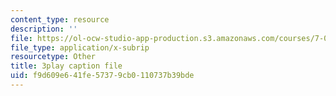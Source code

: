 ```yaml
---
content_type: resource
description: ''
file: https://ol-ocw-studio-app-production.s3.amazonaws.com/courses/7-01sc-fundamentals-of-biology-fall-2011/f9d609e641fe57379cb0110737b39bde_CdAgzk5tQhs.vtt
file_type: application/x-subrip
resourcetype: Other
title: 3play caption file
uid: f9d609e6-41fe-5737-9cb0-110737b39bde
---
```

